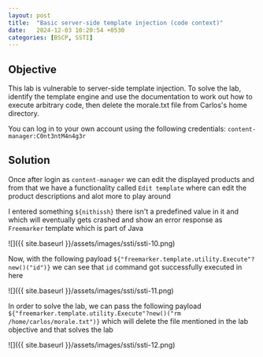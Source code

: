 ```yaml
---
layout: post
title:  "Basic server-side template injection (code context)"
date:   2024-12-03 10:20:54 +0530
categories: [BSCP, SSTI]
---
```


## Objective 

This lab is vulnerable to server-side template injection. To solve the lab, identify the template engine and use the documentation to work out how to execute arbitrary code, then delete the morale.txt file from Carlos's home directory.

You can log in to your own account using the following credentials: `content-manager:C0nt3ntM4n4g3r`

## Solution 

Once after login as `content-manager` we can edit the displayed products and from that we have a functionality called `Edit template` where can edit the product descriptions and alot more to play around 

I entered something `${nithissh}` there isn't a predefined value in it and which will eventually gets crashed and show an error response as `Freemarker` template which is part of Java 

![]({{ site.baseurl }}/assets/images/ssti/ssti-10.png)

Now, with the following payload `${"freemarker.template.utility.Execute"?new()("id")}` we can see that `id` command got successfully executed in here 

![]({{ site.baseurl }}/assets/images/ssti/ssti-11.png)

In order to solve the lab, we can pass the following payload `${"freemarker.template.utility.Execute"?new()("rm /home/carlos/morale.txt")}` which will delete the file mentioned in the lab objective and that solves the lab 

![]({{ site.baseurl }}/assets/images/ssti/ssti-12.png)